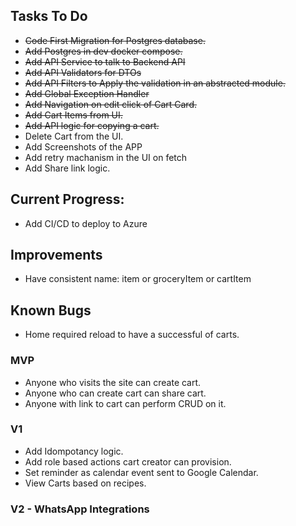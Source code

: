 ## Tasks To Do
- ~~Code First Migration for Postgres database.~~
- ~~Add Postgres in dev docker compose.~~
- ~~Add API Service to talk to Backend API~~
- ~~Add API Validators for DTOs~~
- ~~Add API Filters to Apply the validation in an abstracted module.~~
- ~~Add Global Exception Handler~~
- ~~Add Navigation on edit click of Cart Card.~~
- ~~Add Cart Items from UI.~~
- ~~Add API logic for copying a cart.~~
- Delete Cart from the UI.
- Add Screenshots of the APP
- Add retry machanism in the UI on fetch
- Add Share link logic.

## Current Progress:
- Add CI/CD to deploy to Azure

## Improvements
- Have consistent name: item or groceryItem or cartItem

## Known Bugs
- Home required reload to have a successful of carts.

### MVP
- Anyone who visits the site can create cart.
- Anyone who can create cart can share cart.
- Anyone with link to cart can perform CRUD on it.

### V1
- Add Idompotancy logic.
- Add role based actions cart creator can provision.
- Set reminder as calendar event sent to Google Calendar.
- View Carts based on recipes.

### V2 - WhatsApp Integrations